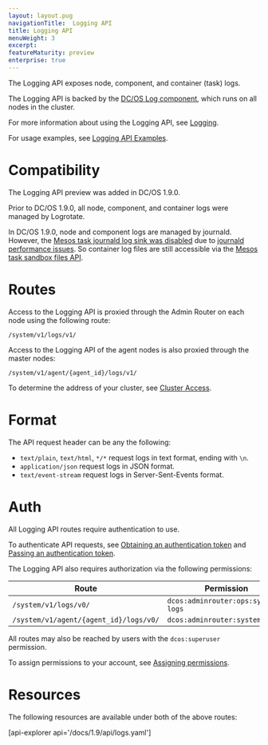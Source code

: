 ```yaml
---
layout: layout.pug
navigationTitle:  Logging API
title: Logging API
menuWeight: 3
excerpt:
featureMaturity: preview
enterprise: true
---
```


The Logging API exposes node, component, and container (task) logs.

The Logging API is backed by the [DC/OS Log component](/docs/1.9/overview/architecture/components/#dcos-log), which runs on all nodes in the cluster.

For more information about using the Logging API, see [Logging](/docs/1.9/monitoring/logging/).

For usage examples, see [Logging API Examples](/docs/1.9/monitoring/logging/logging-api-examples/).


# Compatibility

The Logging API preview was added in DC/OS 1.9.0.

Prior to DC/OS 1.9.0, all node, component, and container logs were managed by Logrotate.

In DC/OS 1.9.0, node and component logs are managed by journald. However, the [Mesos task journald log sink was disabled](https://github.com/dcos/dcos/pull/1269) due to [journald performance issues](https://github.com/systemd/systemd/issues/5102). So container log files are still accessible via the [Mesos task sandbox files API](http://mesos.apache.org/documentation/latest/sandbox/).


# Routes

Access to the Logging API is proxied through the Admin Router on each node using the following route:

```
/system/v1/logs/v1/
```

Access to the Logging API of the agent nodes is also proxied through the master nodes:

```
/system/v1/agent/{agent_id}/logs/v1/
```

To determine the address of your cluster, see [Cluster Access](/docs/1.9/api/access/).


# Format

The API request header can be any the following:

- `text/plain`, `text/html`, `*/*` request logs in text format, ending with `\n`.
- `application/json` request logs in JSON format.
- `text/event-stream` request logs in Server-Sent-Events format.


# Auth

All Logging API routes require authentication to use.

To authenticate API requests, see [Obtaining an authentication token](/docs/1.9/security/ent/iam-api/#obtaining-an-authentication-token) and [Passing an authentication token](/docs/1.9/security/ent/iam-api/#passing-an-authentication-token).

The Logging API also requires authorization via the following permissions:

| Route | Permission |
|-------|----------|
| `/system/v1/logs/v0/` | `dcos:adminrouter:ops:system-logs` |
| `/system/v1/agent/{agent_id}/logs/v0/` | `dcos:adminrouter:system:agent` |

All routes may also be reached by users with the `dcos:superuser` permission.

To assign permissions to your account, see [Assigning permissions](/docs/1.9/security/ent/perms-reference/).


# Resources

The following resources are available under both of the above routes:

[api-explorer api='/docs/1.9/api/logs.yaml']
